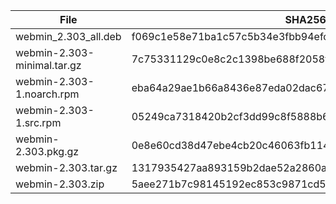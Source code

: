 | File | SHA256 Checksum |
| ---- | --------------- |
| webmin_2.303_all.deb | f069c1e58e71ba1c57c5b34e3fbb94efcffbcf2359d1428afd9604adf480c849 |
| webmin-2.303-minimal.tar.gz | 7c75331129c0e8c2c1398be688f2058fa00425f06b34e148d2bf687cde733c9e |
| webmin-2.303-1.noarch.rpm | eba64a29ae1b66a8436e87eda02dac679aad89123e471760f65b49e36dd2cb5d |
| webmin-2.303-1.src.rpm | 05249ca7318420b2cf3dd99c8f5888b67df4493dce53cb474143cad158682c5c |
| webmin-2.303.pkg.gz | 0e8e60cd38d47ebe4cb20c46063fb11481de1cee5986bf413d852034c671ea4d |
| webmin-2.303.tar.gz | 1317935427aa893159b2dae52a2860adbd9ba5482522115abd2422a4bb27c983 |
| webmin-2.303.zip | 5aee271b7c98145192ec853c9871cd5f61760644dd9319024f8c7a86bacc08d2 |

